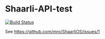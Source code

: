 # Shaarli-API-test

[![Build Status](https://travis-ci.org/mro/Shaarli-API-test.svg?branch=master)](https://travis-ci.org/mro/Shaarli-API-test)

See https://github.com/mro/ShaarliOS/issues/1
